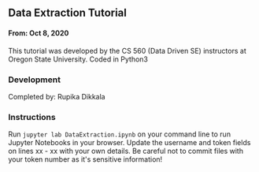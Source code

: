 ## Data Extraction Tutorial
#### From: Oct 8, 2020

This tutorial was developed by the CS 560 (Data Driven SE) instructors at Oregon State University. Coded in Python3

### Development 

Completed by: Rupika Dikkala

### Instructions

Run `jupyter lab DataExtraction.ipynb` on your command line to run Jupyter Notebooks in your browser. Update the username and token fields on lines xx - xx with your own details. Be careful not to commit files with your token number as it's sensitive information!
